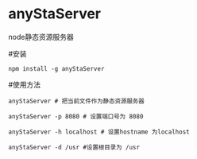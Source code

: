# anyStaServer
node静态资源服务器



#安装

```
npm install -g anyStaServer

```
#使用方法

```
anyStaServer # 把当前文件作为静态资源服务器

anyStaServer -p 8080 # 设置端口号为 8080

anyStaServer -h localhost # 设置hostname 为localhost

anyStaServer -d /usr #设置根目录为 /usr
```
